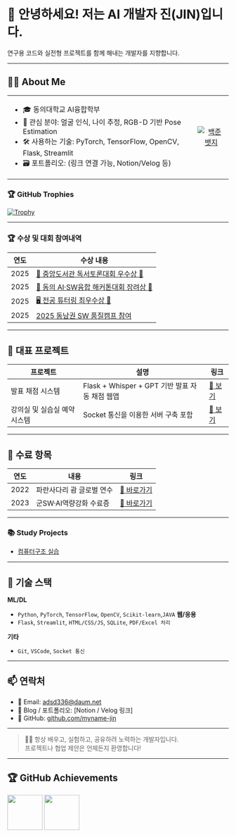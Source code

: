 
# 👋 안녕하세요! 저는 AI 개발자 진(JIN)입니다.

연구용 코드와 실전형 프로젝트를 함께 해내는 개발자를 지향합니다.

---
## 🧑‍💻 About Me

<table>
<tr>
<td>

- 🎓 동의대학교 AI융합학부  
- 🤖 관심 분야: 얼굴 인식, 나이 추정, RGB-D 기반 Pose Estimation  
- 🛠️ 사용하는 기술: PyTorch, TensorFlow, OpenCV, Flask, Streamlit  
- 🗃️ 포트폴리오: (링크 연결 가능, Notion/Velog 등)

</td>
<td align="center">

<!-- 백준 solved.ac 뱃지 -->
<a href="https://solved.ac/profile/adsd336">
  <img src="http://mazassumnida.wtf/api/generate_badge?boj=adsd336" alt="백준 뱃지"/>
</a>

</td>
</tr>
</table>



### 🏆 GitHub Trophies
[![Trophy](https://github-profile-trophy.vercel.app/?username=myname-jin&theme=gruvbox&row=1&column=7)](https://github.com/myname-jin)


---

### 🏆 수상 및 대회 참여내역

| 연도 | 수상 내용 |
|------|------------|
| 2025 | [📖 중앙도서관 독서토론대회 우수상 🥈](https://github.com/myname-jin/myname-jin/tree/main/awards/reading_discussion_award) |
| 2025 | [🤖 동의 AI·SW융합 해커톤대회 장려상 🏅](https://github.com/myname-jin/OvernightAI) |
| 2025 | [🖥️ 전공 튜터링 최우수상 🥇](https://github.com/myname-jin/myname-jin/blob/main/awards/reading_discussion_award/튜터링최우수상장.pdf) | 
| 2025 | [2025 동남권 SW 품질캠프 참여](https://github.com/myname-jin/myname-jin/blob/main/competitions/testing) |
---

## 🚀 대표 프로젝트

| 프로젝트 | 설명 | 링크 |
|----------|------|------|
| 발표 채점 시스템 | Flask + Whisper + GPT 기반 발표 자동 채점 웹앱 | [🔗 보기](https://github.com/myname-jin/OvernightAI) |
| 강의실 및 실습실 예약 시스템 | Socket 통신을 이용한 서버 구축 포함 | [🔗 보기](https://github.com/myname-jin/roomify) |
---
## 🏅 수료 항목

| 연도 | 내용 | 링크 |
|------|------|------|
| 2022 | 파란사다리 괌 글로벌 연수 | [🔗 바로가기](https://github.com/myname-jin/myname-jin/tree/main/programs/README.md) |
| 2023 | 군SW·AI역량강화 수료증 | [🔗 바로가기](https://github.com/myname-jin/myname-jin/blob/main/programs/skyprogram/sky.pdf) |

---

### 📚 Study Projects

- [컴퓨터구조 실습](https://github.com/myname-jin/myname-jin/tree/main/study/arduino-computer-architecture-lab)

---

## 🧠 기술 스택

**ML/DL**
- `Python`, `PyTorch`, `TensorFlow`, `OpenCV`, `Scikit-learn`,`JAVA`
**웹/응용**
- `Flask`, `Streamlit`, `HTML/CSS/JS`, `SQLite`, `PDF/Excel 처리`

**기타**
- `Git`, `VSCode`, `Socket 통신`

---

## 📫 연락처

- 📧 Email: adsd336@daum.net
- 📝 Blog / 포트폴리오: [Notion / Velog 링크]  
- 📍 GitHub: [github.com/myname-jin](https://github.com/myname-jin)

---

> 🙋‍♂️ 항상 배우고, 실험하고, 공유하려 노력하는 개발자입니다.  
> 프로젝트나 협업 제안은 언제든지 환영합니다!

---

## 🏆 GitHub Achievements

<p><img src="https://github.githubassets.com/images/modules/profile/achievements/pull-shark-default.png" width="80"/>
<img src="https://github.githubassets.com/images/modules/profile/achievements/quickdraw-default.png" width="80"/></p>







